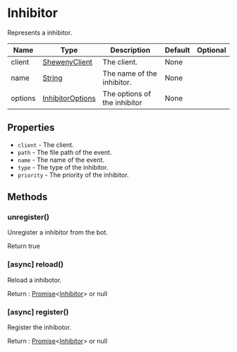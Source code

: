 # Inhibitor

Represents a inhibitor.

| Name    | Type                                                                                              | Description                  | Default | Optional |
| ------- | ------------------------------------------------------------------------------------------------- | ---------------------------- | ------- | -------- |
| client  | [ShewenyClient](../classes/ShewenyClient.md)                                                      | The client.                  | None    |          |
| name    | [String](https://developer.mozilla.org/en-US/docs/Web/JavaScript/Reference/Global_Objects/String) | The name of the inhibitor.   | None    |          |
| options | [InhibitorOptions](../typedef/InhibitorOptions.md)                                                | The options of the inhibitor | None    |          |

## Properties

- `client` - The client.
- `path` - The file path of the event.
- `name` - The name of the event.
- `type` - The type of the inhibitor.
- `priority` - The priority of the inhibitor.

## Methods

### unregister()

Unregister a inhibitor from the bot.

Return true

### [async] reload()

Reload a inhibotor.

Return : [Promise](https://developer.mozilla.org/en-US/docs/Web/JavaScript/Reference/Global_Objects/Promise)<[Inhibitor](.)> or null

### [async] register()

Register the inhibotor.

Return : [Promise](https://developer.mozilla.org/en-US/docs/Web/JavaScript/Reference/Global_Objects/Promise)<[Inhibitor](.)> or null
